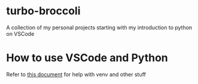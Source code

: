 # turbo-broccoli
A collection of my personal projects starting with my introduction to python on VSCode

# How to use VSCode and Python
Refer to [this document](https://code.visualstudio.com/docs/python/python-tutorial#_prerequisites) for help with venv and other stuff